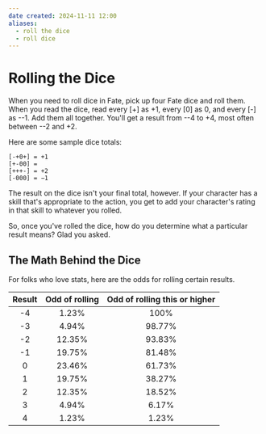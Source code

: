 ```yaml
---
date created: 2024-11-11 12:00
aliases:
  - roll the dice
  - roll dice
---
```


# Rolling the Dice

When you need to roll dice in Fate, pick up four Fate dice and roll them. When you read the dice, read every [+] as +1, every [0] as 0, and every [-] as --1. Add them all together. You'll get a result from --4 to +4, most often between --2 and +2.

Here are some sample dice totals:

```
[-+0+] = +1
[+-00] =
[+++-] = +2
[-000] = −1
```

The result on the dice isn't your final total, however. If your character has a skill that's appropriate to the action, you get to add your character's rating in that skill to whatever you rolled.

So, once you've rolled the dice, how do you determine what a particular result means? Glad you asked.

## The Math Behind the Dice

For folks who love stats, here are the odds for rolling certain results.

| Result | Odd of rolling | Odd of rolling this or higher |
| :----: | :------------: | :---------------------------: |
|   -4   |      1.23%     |              100%             |
|   -3   |      4.94%     |             98.77%            |
|   -2   |     12.35%     |             93.83%            |
|   -1   |     19.75%     |             81.48%            |
|    0   |     23.46%     |             61.73%            |
|    1   |     19.75%     |             38.27%            |
|    2   |     12.35%     |             18.52%            |
|    3   |      4.94%     |             6.17%             |
|    4   |      1.23%     |             1.23%             |
